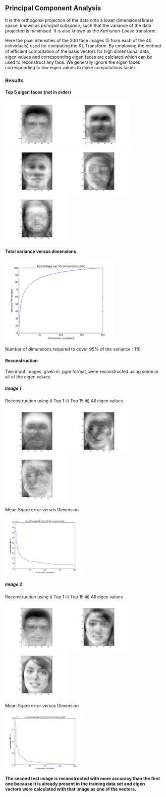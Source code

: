 ## Principal Component Analysis 
It is the orthogonal projection of the data onto a lower dimensional linear space, known as *principal subspace*, such that the variance of the data projected is minimised. It is also known as the *Karhunen-Loeve* transform. 

Here the pixel intensities of the 200 face images (5 from each of the 40 individuals) used for computing the KL Transform. By employing the method of eﬃcient computation of the basis vectors for high dimensional data, eigen values and corresponding eigen faces are calclated which can be used to reconstruct any face. We generally ignore the eigen faces corresponding to low eigen values to make computations faster.

### Results

#### Top 5 eigen faces (not in order)
<img src="images/figure_1.png" width="200"/> <img src="images/figure_2.png" width="200"/><img src="images/figure_3.png" width="200"/><img src="images/figure_4.png" width="200"/><img src="images/figure_5.png" width="200"/>

#### Total variance versus dimensions
<img src="images/graph.png" width="350"/>

Number of dimensions required to cover 95% of the variance : 110

#### Reconstruction

Two input images, given in .pgm format, were reconstructed using some or all of the eigen values.

##### Image 1
Reconstruction using i) Top 1 ii) Top 15 iii) All eigen values

<img src="images/test11.png" width="200"/><img src="images/test12.png" width="200"/><img src="images/test13.png" width="200"/>

Mean Sqare error versus Dimension

<img src="images/graph1.png" width="250"/>

##### Image 2
Reconstruction using i) Top 1 ii) Top 15 iii) All eigen values

<img src="images/test21.png" width="200"/><img src="images/test22.png" width="200"/><img src="images/test23.png" width="200"/>

Mean Sqare error versus Dimension

<img src="images/graph2.png" width="250"/>


**The second test image is reconstructed with more accuracy than the first one because it is already present in the training data set and eigen vectors were calculated with that image as one of the vectors.**
